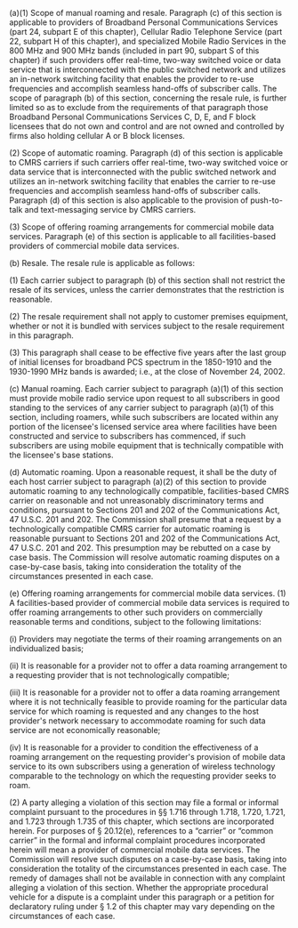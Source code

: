 (a)(1) Scope of manual roaming and resale. Paragraph (c) of this section is applicable to providers of Broadband Personal Communications Services (part 24, subpart E of this chapter), Cellular Radio Telephone Service (part 22, subpart H of this chapter), and specialized Mobile Radio Services in the 800 MHz and 900 MHz bands (included in part 90, subpart S of this chapter) if such providers offer real-time, two-way switched voice or data service that is interconnected with the public switched network and utilizes an in-network switching facility that enables the provider to re-use frequencies and accomplish seamless hand-offs of subscriber calls. The scope of paragraph (b) of this section, concerning the resale rule, is further limited so as to exclude from the requirements of that paragraph those Broadband Personal Communications Services C, D, E, and F block licensees that do not own and control and are not owned and controlled by firms also holding cellular A or B block licenses.

(2) Scope of automatic roaming. Paragraph (d) of this section is applicable to CMRS carriers if such carriers offer real-time, two-way switched voice or data service that is interconnected with the public switched network and utilizes an in-network switching facility that enables the carrier to re-use frequencies and accomplish seamless hand-offs of subscriber calls. Paragraph (d) of this section is also applicable to the provision of push-to-talk and text-messaging service by CMRS carriers.

(3) Scope of offering roaming arrangements for commercial mobile data services. Paragraph (e) of this section is applicable to all facilities-based providers of commercial mobile data services.

(b) Resale. The resale rule is applicable as follows:

(1) Each carrier subject to paragraph (b) of this section shall not restrict the resale of its services, unless the carrier demonstrates that the restriction is reasonable.

(2) The resale requirement shall not apply to customer premises equipment, whether or not it is bundled with services subject to the resale requirement in this paragraph.

(3) This paragraph shall cease to be effective five years after the last group of initial licenses for broadband PCS spectrum in the 1850-1910 and the 1930-1990 MHz bands is awarded; i.e., at the close of November 24, 2002.

(c) Manual roaming. Each carrier subject to paragraph (a)(1) of this section must provide mobile radio service upon request to all subscribers in good standing to the services of any carrier subject to paragraph (a)(1) of this section, including roamers, while such subscribers are located within any portion of the licensee's licensed service area where facilities have been constructed and service to subscribers has commenced, if such subscribers are using mobile equipment that is technically compatible with the licensee's base stations.

(d) Automatic roaming. Upon a reasonable request, it shall be the duty of each host carrier subject to paragraph (a)(2) of this section to provide automatic roaming to any technologically compatible, facilities-based CMRS carrier on reasonable and not unreasonably discriminatory terms and conditions, pursuant to Sections 201 and 202 of the Communications Act, 47 U.S.C. 201 and 202. The Commission shall presume that a request by a technologically compatible CMRS carrier for automatic roaming is reasonable pursuant to Sections 201 and 202 of the Communications Act, 47 U.S.C. 201 and 202. This presumption may be rebutted on a case by case basis. The Commission will resolve automatic roaming disputes on a case-by-case basis, taking into consideration the totality of the circumstances presented in each case.

(e) Offering roaming arrangements for commercial mobile data services. (1) A facilities-based provider of commercial mobile data services is required to offer roaming arrangements to other such providers on commercially reasonable terms and conditions, subject to the following limitations:

(i) Providers may negotiate the terms of their roaming arrangements on an individualized basis;

(ii) It is reasonable for a provider not to offer a data roaming arrangement to a requesting provider that is not technologically compatible;

(iii) It is reasonable for a provider not to offer a data roaming arrangement where it is not technically feasible to provide roaming for the particular data service for which roaming is requested and any changes to the host provider's network necessary to accommodate roaming for such data service are not economically reasonable;

(iv) It is reasonable for a provider to condition the effectiveness of a roaming arrangement on the requesting provider's provision of mobile data service to its own subscribers using a generation of wireless technology comparable to the technology on which the requesting provider seeks to roam.

(2) A party alleging a violation of this section may file a formal or informal complaint pursuant to the procedures in §§ 1.716 through 1.718, 1.720, 1.721, and 1.723 through 1.735 of this chapter, which sections are incorporated herein. For purposes of § 20.12(e), references to a “carrier” or “common carrier” in the formal and informal complaint procedures incorporated herein will mean a provider of commercial mobile data services. The Commission will resolve such disputes on a case-by-case basis, taking into consideration the totality of the circumstances presented in each case. The remedy of damages shall not be available in connection with any complaint alleging a violation of this section. Whether the appropriate procedural vehicle for a dispute is a complaint under this paragraph or a petition for declaratory ruling under § 1.2 of this chapter may vary depending on the circumstances of each case.

